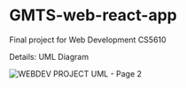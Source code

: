 # GMTS-web-react-app
Final project for Web Development CS5610 

Details:
UML Diagram

![WEBDEV PROJECT UML - Page 2](https://user-images.githubusercontent.com/98004673/207552125-5afaf151-fa5d-420a-9a5e-0a890427bf46.png)
